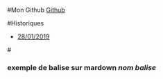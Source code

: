 #Mon Github
[Github](https://github.com/Quentgb/Cahier-de-laboratoir)

#Historiques
- [28/01/2019](./premiertest/j1.mkd)




#<h3>exemple de balise sur mardown
<a name="nom"> **_nom balise_**</a>



